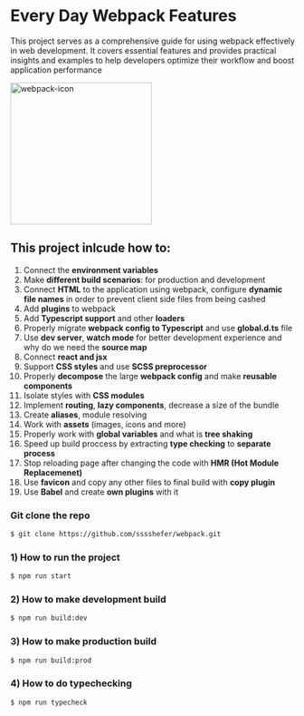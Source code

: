 # Every Day Webpack Features

This project serves as a comprehensive guide for using webpack effectively in web development. It covers essential features and provides practical insights and examples to help developers optimize their workflow and boost application performance

<img src="https://github.com/sssshefer/webpack/assets/63253440/6e111d7d-3312-4b66-a625-f38c5f6c244a" alt="webpack-icon" height="250">

## This project inlcude how to:

1) Connect the **environment variables**
2) Make **different build scenarios**: for production and development 
3) Connect **HTML** to the application using webpack, configure **dynamic file names** in order to prevent client side files from being cashed
4) Add **plugins** to webpack
5) Add **Typescript support** and other **loaders** 
6) Properly migrate **webpack config to Typescript** and use **global.d.ts** file 
7) Use **dev server**, **watch mode** for better development experience and why do we need the **source map**
8) Connect **react and jsx** 
9) Support **CSS styles** and use **SCSS preprocessor** 
10) Properly **decompose** the large **webpack config** and make **reusable components**
11) Isolate styles with **CSS modules**
12) Implement **routing**, **lazy components**, decrease a size of the bundle
13) Create **aliases**, module resolving
14) Work with **assets** (images, icons and more)
15) Properly work with **global variables** and what is **tree shaking**
16) Speed up build proccess by extracting **type checking** to **separate process**
17) Stop reloading page after changing the code with **HMR (Hot Module Replacemenet)**
18) Use **favicon** and copy any other files to final build with **copy plugin**
19) Use **Babel** and create **own plugins** with it
    
### Git clone the repo 
```bash
$ git clone https://github.com/sssshefer/webpack.git
```

### 1) How to run the project 
```bash
$ npm run start
```

### 2) How to make development build
```bash
$ npm run build:dev
```

### 3) How to make production build
```bash
$ npm run build:prod
```


### 4) How to do typechecking
```bash
$ npm run typecheck
```
